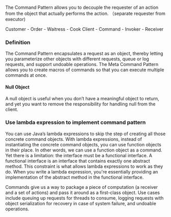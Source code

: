 The Command Pattern allows you to decouple the requester of an action from the object that actually performs the action. （separate requester from executor)

Customer - Order - Waitress - Cook
Client - Command - Invoker - Receiver

### Definition

The Command Pattern encapsulates a request as an object, thereby letting you parameterize other objects with different requests, queue or log requests, and support undoable operations.
The Meta Command Pattern allows you to create macros of commands so that you can execute multiple commands at once.

#### Null Object

A null object is useful when you don’t have a meaningful object to return, and yet you want to remove the responsibility for handling null from the client.

### Use lambda expression to implement command pattern

You can use Java’s lambda expressions to skip the step of creating all those concrete command objects. With lambda expressions, instead of instantiating the concrete command objects, you can use function objects in their place. In other words, we can use a function object as a command. Yet there is a limitation: the interface must be a functional interface. A functional interface is an interface that contains exactly one abstract method. This constraint is what allows lambda expressions to work as they do. When you write a lambda expression, you're essentially providing an implementation of the abstract method in the functional interface.

Commands give us a way to package a piece of computation (a receiver and a set of actions) and pass it around as a first-class object. Use cases include queuing up requests for threads to consume, logging requests with object serialization for recovery in case of system failure, and undoable operations.

